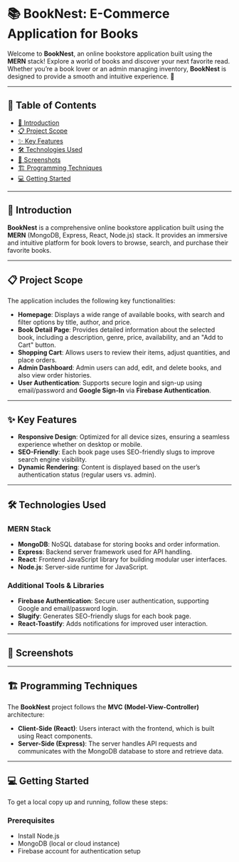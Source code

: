 # 📚 **BookNest: E-Commerce Application for Books**

Welcome to **BookNest**, an online bookstore application built using the **MERN** stack! Explore a world of books and discover your next favorite read. Whether you’re a book lover or an admin managing inventory, **BookNest** is designed to provide a smooth and intuitive experience. 🎉

---

## 📑 **Table of Contents**
- [🚀 Introduction](#-introduction)
- [📋 Project Scope](#-project-scope)
- [✨ Key Features](#-key-features)
- [🛠 Technologies Used](#-technologies-used)
- [📸 Screenshots](#-screenshots)
- [🏗 Programming Techniques](#-programming-techniques)
- [💻 Getting Started](#-getting-started)

---

## 🚀 **Introduction**

**BookNest** is a comprehensive online bookstore application built using the **MERN** (MongoDB, Express, React, Node.js) stack. It provides an immersive and intuitive platform for book lovers to browse, search, and purchase their favorite books.

---

## 📋 **Project Scope**

The application includes the following key functionalities:

- **Homepage**: Displays a wide range of available books, with search and filter options by title, author, and price.
- **Book Detail Page**: Provides detailed information about the selected book, including a description, genre, price, availability, and an "Add to Cart" button.
- **Shopping Cart**: Allows users to review their items, adjust quantities, and place orders.
- **Admin Dashboard**: Admin users can add, edit, and delete books, and also view order histories.
- **User Authentication**: Supports secure login and sign-up using email/password and **Google Sign-In** via **Firebase Authentication**.

---

## ✨ **Key Features**

- **Responsive Design**: Optimized for all device sizes, ensuring a seamless experience whether on desktop or mobile.
- **SEO-Friendly**: Each book page uses SEO-friendly slugs to improve search engine visibility.
- **Dynamic Rendering**: Content is displayed based on the user’s authentication status (regular users vs. admin).

---

## 🛠 **Technologies Used**

### **MERN Stack**
- **MongoDB**: NoSQL database for storing books and order information.
- **Express**: Backend server framework used for API handling.
- **React**: Frontend JavaScript library for building modular user interfaces.
- **Node.js**: Server-side runtime for JavaScript.

### **Additional Tools & Libraries**
- **Firebase Authentication**: Secure user authentication, supporting Google and email/password login.
- **Slugify**: Generates SEO-friendly slugs for each book page.
- **React-Toastify**: Adds notifications for improved user interaction.

---

## 📸 **Screenshots**


---

## 🏗 **Programming Techniques**

The **BookNest** project follows the **MVC (Model-View-Controller)** architecture:

- **Client-Side (React)**: Users interact with the frontend, which is built using React components.
- **Server-Side (Express)**: The server handles API requests and communicates with the MongoDB database to store and retrieve data.

---

## 💻 **Getting Started**

To get a local copy up and running, follow these steps:

### **Prerequisites**
- Install Node.js
- MongoDB (local or cloud instance)
- Firebase account for authentication setup
